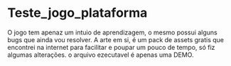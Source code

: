 # Teste_jogo_plataforma
O jogo tem apenaz um intuio de aprendizagem, o mesmo possui alguns bugs que ainda vou resolver.
A arte em si, é um pack de assets gratis que encontrei na internet para facilitar e poupar um pouco de tempo, só fiz algumas alterações.
o arquivo ezecutavel é apenas uma DEMO.
